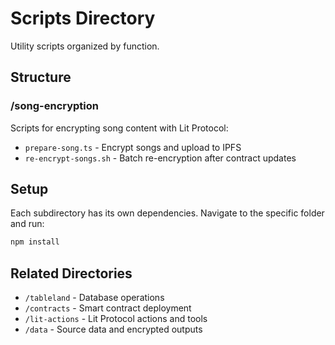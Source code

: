 # Scripts Directory

Utility scripts organized by function.

## Structure

### /song-encryption
Scripts for encrypting song content with Lit Protocol:
- `prepare-song.ts` - Encrypt songs and upload to IPFS
- `re-encrypt-songs.sh` - Batch re-encryption after contract updates

## Setup

Each subdirectory has its own dependencies. Navigate to the specific folder and run:
```bash
npm install
```

## Related Directories

- `/tableland` - Database operations
- `/contracts` - Smart contract deployment
- `/lit-actions` - Lit Protocol actions and tools
- `/data` - Source data and encrypted outputs